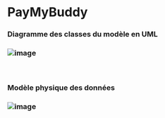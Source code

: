 # PayMyBuddy
<h3>Diagramme des classes du modèle en UML <h3/>

![image](https://user-images.githubusercontent.com/94161747/223648878-b8f0697b-e078-4f9a-860a-46db1b85f2df.png)

 <br/> 
<h3>Modèle physique des données<h3/>

![image](https://user-images.githubusercontent.com/94161747/223682573-21079a3f-32b2-4ab5-929f-a0e7542983b8.png)




